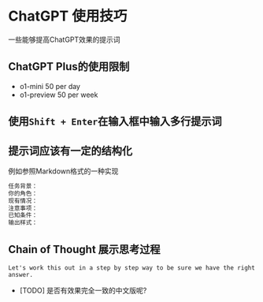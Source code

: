 # ChatGPT 使用技巧

一些能够提高ChatGPT效果的提示词

## ChatGPT Plus的使用限制

- o1-mini 50 per day
- o1-preview 50 per week

## 使用`Shift + Enter`在输入框中输入多行提示词

## 提示词应该有一定的结构化

例如参照Markdown格式的一种实现
```markdown
任务背景：
你的角色：
现有情况：
注意事项：
已知条件：
输出样式：
```

## Chain of Thought 展示思考过程

```text
Let's work this out in a step by step way to be sure we have the right answer.
```

- [TODO] 是否有效果完全一致的中文版呢?

